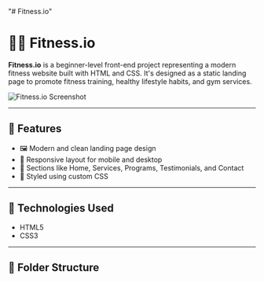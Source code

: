 "# Fitness.io" 
# 🏋️‍♂️ Fitness.io

**Fitness.io** is a beginner-level front-end project representing a modern fitness website built with HTML and CSS. It's designed as a static landing page to promote fitness training, healthy lifestyle habits, and gym services.

![Fitness.io Screenshot](https://via.placeholder.com/800x400?text=Project+Screenshot) <!-- Replace with real screenshot if you upload one -->

---

## 📌 Features

- 🖼️ Modern and clean landing page design
- 📱 Responsive layout for mobile and desktop
- 💪 Sections like Home, Services, Programs, Testimonials, and Contact
- 🎨 Styled using custom CSS

---

## 🚀 Technologies Used

- HTML5
- CSS3

---

## 📂 Folder Structure

